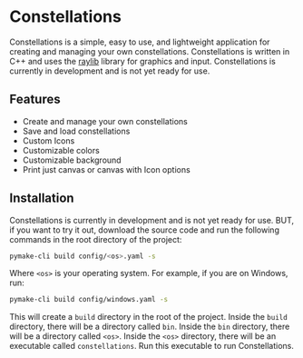 # Constellations
Constellations is a simple, easy to use, and lightweight application for creating and managing your own constellations. Constellations is written in C++ and uses the [raylib](https://www.raylib.com/) library for graphics and input. Constellations is currently in development and is not yet ready for use.

## Features
- Create and manage your own constellations
- Save and load constellations
- Custom Icons
- Customizable colors
- Customizable background
- Print just canvas or canvas with Icon options

## Installation
Constellations is currently in development and is not yet ready for use. 
BUT, if you want to try it out, download the source code and run the following commands in the root directory of the project:
```bash
pymake-cli build config/<os>.yaml -s
```
Where `<os>` is your operating system. For example, if you are on Windows, run:
```bash
pymake-cli build config/windows.yaml -s
```

This will create a `build` directory in the root of the project. Inside the `build` directory, there will be a directory called `bin`. Inside the `bin` directory, there will be a directory called `<os>`. Inside the `<os>` directory, there will be an executable called `constellations`. Run this executable to run Constellations.
